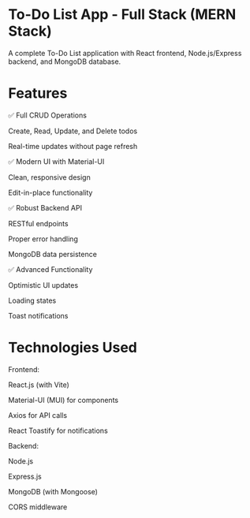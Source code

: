 # To-Do List App - Full Stack (MERN Stack)

A complete To-Do List application with React frontend, Node.js/Express backend, and MongoDB database.

# Features

✅ Full CRUD Operations

Create, Read, Update, and Delete todos

Real-time updates without page refresh

✅ Modern UI with Material-UI

Clean, responsive design

Edit-in-place functionality

✅ Robust Backend API

RESTful endpoints

Proper error handling

MongoDB data persistence

✅ Advanced Functionality

Optimistic UI updates

Loading states

Toast notifications

# Technologies Used

Frontend:

React.js (with Vite)

Material-UI (MUI) for components

Axios for API calls

React Toastify for notifications

Backend:

Node.js

Express.js

MongoDB (with Mongoose)

CORS middleware
